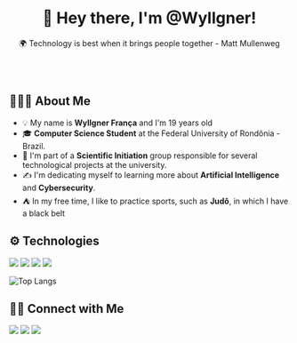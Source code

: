 # 
<h1 align="center">👋 Hey there, I'm @Wyllgner!</h1>

<p align="center">
      🌍 Technology is best when it brings people together - Matt Mullenweg
</p><br><br>

## 👨🏻‍💻 About Me
- 💡 My name is **Wyllgner França** and I'm 19 years old
- 🎓 **Computer Science Student** at the Federal University of Rondônia - Brazil.
- 🔎 I'm part of a **Scientific Initiation** group responsible for several technological projects at the university.
- ✍️ I'm dedicating myself to learning more about **Artificial Intelligence** and **Cybersecurity**.
- ⛺ In my free time, I like to practice sports, such as **Judô**, in which I have a black belt

## ⚙️ Technologies
<p align="left">
<img src="https://img.shields.io/badge/C-00599C?style=for-the-badge&logo=c&logoColor=white" /> 
<img src="https://img.shields.io/badge/Python-3776AB?style=for-the-badge&logo=python&logoColor=white" />  
<img src="https://img.shields.io/badge/Java-ED8B00?style=for-the-badge&logo=openjdk&logoColor=white" />  
<img src="https://img.shields.io/badge/Matlab-FF0000?style=for-the-badge&logo=matlab&logoColor=white" /> 
</p>

![Top Langs](https://github-readme-stats.vercel.app/api/top-langs/?username=Wyllgner\&layout=compact)


## 🤝🏻 Connect with Me
<a href="mailto:wyllgner.dev@gmail.com" target="_blank"><img src="https://img.shields.io/badge/Gmail-D14836?style=for-the-badge&logo=gmail&logoColor=white" target="_blank"></a>
<a href="https://www.linkedin.com/in/wyllgner-frança-174a01252/" target="_blank"><img src="https://img.shields.io/badge/LinkedIn-0077B5?style=for-the-badge&logo=linkedin&logoColor=white" target="_blank"></a> 
<a href="http://lattes.cnpq.br/9849643631995150" target="_blank"> <img src="https://img.shields.io/badge/Curriculum%20LATTES-100000?style=for-the-badge&logo=OFF&logoColor=white" target="_blank"></a> 


